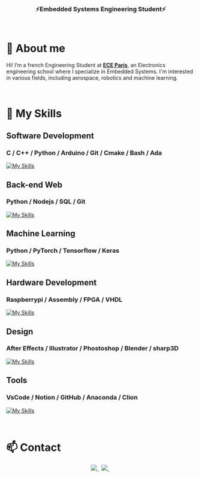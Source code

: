 <br>	

<h3 align="center">⚡Embedded Systems Engineering Student⚡</h3>
								
<br>	

# 🔭 About me

Hi! I’m a french Engineering Student at **[ECE Paris](https://www.ece.fr/)**, an Electronics engineering school where I specialize in Embedded Systems. 
I'm interested in various fields, including aerospace, robotics and machine learning.

<br>	

# 🌱 My Skills
## Software Development
### C / C++ / Python / Arduino / Git / Cmake / Bash / Ada
[![My Skills](https://skillicons.dev/icons?i=c,cpp,py,arduino,git,cmake,linux,bash&perline=3)](https://skillicons.dev)


## Back-end Web
### Python / Nodejs / SQL / Git
[![My Skills](https://skillicons.dev/icons?i=py,nodejs,mysql,git&perline=3)](https://skillicons.dev)

## Machine Learning
### Python / PyTorch / Tensorflow / Keras
[![My Skills](https://skillicons.dev/icons?i=py,pytorch,tensorflow&perline=3)](https://skillicons.dev)

## Hardware Development
### Raspberrypi / Assembly / FPGA / VHDL
[![My Skills](https://skillicons.dev/icons?i=raspberrypi&perline=3)](https://skillicons.dev)

## Design
### After Effects / Illustrator / Phostoshop / Blender / sharp3D
[![My Skills](https://skillicons.dev/icons?i=ae,ai,ps,blender&perline=3)](https://skillicons.dev)

## Tools
### VsCode / Notion / GitHub / Anaconda / Clion
[![My Skills](https://skillicons.dev/icons?i=vscode,notion,github,anaconda,clion&perline=3)](https://skillicons.dev)

<br>

# 📫 Contact

<p align="center">
	<a href="https://www.linkedin.com/in/lorenzo-m-365a38225/">
		<img src="https://img.shields.io/badge/-LINKEDIN-0077B5?style=for-the-badge&logo=linkedin&logoColor=white">
	</a>
	<span>&nbsp;</span>
	<a href="mailto:lorenzomarrocchi02@gmail.com">
		<img src="https://img.shields.io/badge/-GMAIL-D14836?style=for-the-badge&logo=gmail&logoColor=white">
	</a>
	<span>&nbsp;</span>
</p>



<!--
**MrZouu/MrZouu** is a ✨ _special_ ✨ repository because its `README.md` (this file) appears on your GitHub profile.

Here are some ideas to get you started:

- 🔭 I’m currently working on ...
- 🌱 I’m currently learning ...
- 👯 I’m looking to collaborate on ...
- 🤔 I’m looking for help with ...
- 💬 Ask me about ...
- 📫 How to reach me: ...
- 😄 Pronouns: ...
- ⚡ Fun fact: ...
-->

